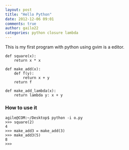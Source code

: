 ```yaml
---
layout: post
title: "Hello Python"
date: 2012-12-06 09:01
comments: true
author: gailo22
categories: python closure lambda
---
```


This is my first program with python using gvim is a editor.

```
def square(x):
    return x * x

def make_add(x):
    def f(y):
        return x + y
    return f

def make_add_lambda(x):
    return lambda y: x + y

```

### How to use it

```
agile@COM:~/Desktop$ python -i o.py
>>> square(2)
4
>>> make_add3 = make_add(3)
>>> make_add3(5)
8
>>>

```
